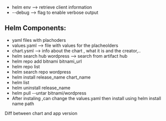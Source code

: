 

- helm env --> retrieve client information
- --debug --> flag to enable verbose output


## Helm Components:
- yaml files with plachoders
- values.yaml --> file with values for the placheolders
- chart.ysml --> info about the chart , what it is and the creator,..
- helm search hub wordpress --> search from artifact hub
- helm repo add bitnami bitnami_url
- helm repo list
- helm search repo wordpress 
- helm install release_name chart_name
- helm list
- helm uninstall release_name
- helm pull --untar bitnami/wordpress
- After instaling ,can change the values.yaml then install using helm install name path 

Diff between chart and app version